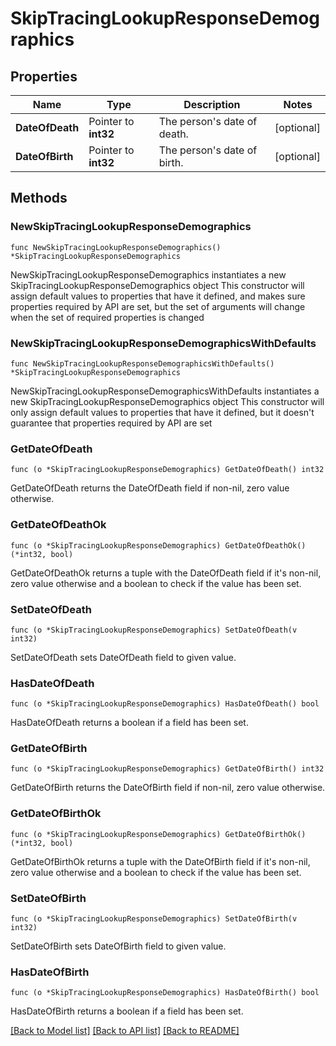 # SkipTracingLookupResponseDemographics

## Properties

Name | Type | Description | Notes
------------ | ------------- | ------------- | -------------
**DateOfDeath** | Pointer to **int32** | The person&#39;s date of death. | [optional] 
**DateOfBirth** | Pointer to **int32** | The person&#39;s date of birth. | [optional] 

## Methods

### NewSkipTracingLookupResponseDemographics

`func NewSkipTracingLookupResponseDemographics() *SkipTracingLookupResponseDemographics`

NewSkipTracingLookupResponseDemographics instantiates a new SkipTracingLookupResponseDemographics object
This constructor will assign default values to properties that have it defined,
and makes sure properties required by API are set, but the set of arguments
will change when the set of required properties is changed

### NewSkipTracingLookupResponseDemographicsWithDefaults

`func NewSkipTracingLookupResponseDemographicsWithDefaults() *SkipTracingLookupResponseDemographics`

NewSkipTracingLookupResponseDemographicsWithDefaults instantiates a new SkipTracingLookupResponseDemographics object
This constructor will only assign default values to properties that have it defined,
but it doesn't guarantee that properties required by API are set

### GetDateOfDeath

`func (o *SkipTracingLookupResponseDemographics) GetDateOfDeath() int32`

GetDateOfDeath returns the DateOfDeath field if non-nil, zero value otherwise.

### GetDateOfDeathOk

`func (o *SkipTracingLookupResponseDemographics) GetDateOfDeathOk() (*int32, bool)`

GetDateOfDeathOk returns a tuple with the DateOfDeath field if it's non-nil, zero value otherwise
and a boolean to check if the value has been set.

### SetDateOfDeath

`func (o *SkipTracingLookupResponseDemographics) SetDateOfDeath(v int32)`

SetDateOfDeath sets DateOfDeath field to given value.

### HasDateOfDeath

`func (o *SkipTracingLookupResponseDemographics) HasDateOfDeath() bool`

HasDateOfDeath returns a boolean if a field has been set.

### GetDateOfBirth

`func (o *SkipTracingLookupResponseDemographics) GetDateOfBirth() int32`

GetDateOfBirth returns the DateOfBirth field if non-nil, zero value otherwise.

### GetDateOfBirthOk

`func (o *SkipTracingLookupResponseDemographics) GetDateOfBirthOk() (*int32, bool)`

GetDateOfBirthOk returns a tuple with the DateOfBirth field if it's non-nil, zero value otherwise
and a boolean to check if the value has been set.

### SetDateOfBirth

`func (o *SkipTracingLookupResponseDemographics) SetDateOfBirth(v int32)`

SetDateOfBirth sets DateOfBirth field to given value.

### HasDateOfBirth

`func (o *SkipTracingLookupResponseDemographics) HasDateOfBirth() bool`

HasDateOfBirth returns a boolean if a field has been set.


[[Back to Model list]](../README.md#documentation-for-models) [[Back to API list]](../README.md#documentation-for-api-endpoints) [[Back to README]](../README.md)


